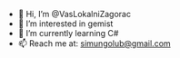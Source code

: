 - 👋 Hi, I’m @VasLokalniZagorac
- 👀 I’m interested in gemist
- 🌱 I’m currently learning C#
- 📫 Reach me at: simungolub@gmail.com

<!---
VasLokalniZagorac/VasLokalniZagorac is a ✨ special ✨ repository because its `README.md` (this file) appears on your GitHub profile.
You can click the Preview link to take a look at your changes.
--->

